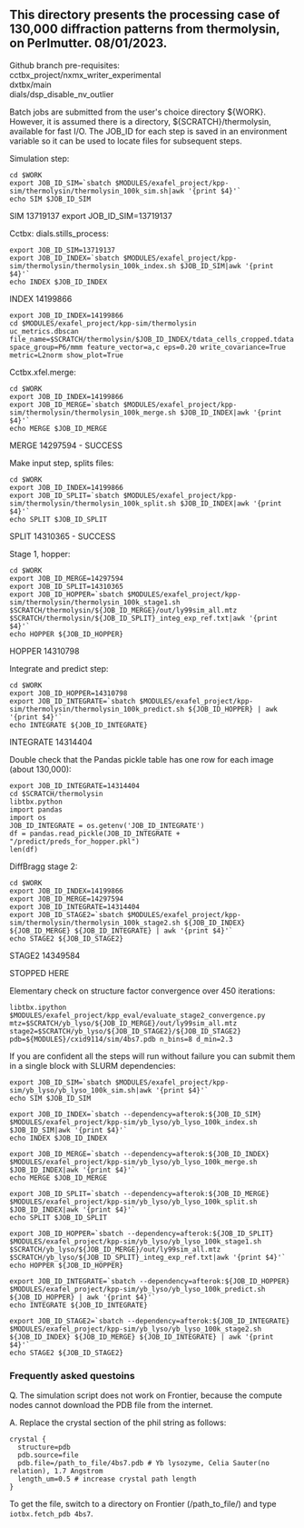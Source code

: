 <h2>This directory presents the processing case of 130,000 diffraction patterns from thermolysin, on Perlmutter. 08/01/2023.</h2>

Github branch pre-requisites:<br>
cctbx_project/nxmx_writer_experimental<br>
dxtbx/main<br>
dials/dsp_disable_nv_outlier

Batch jobs are submitted from the user's choice directory ${WORK}.  However, it is assumed there is a directory, ${SCRATCH}/thermolysin, available for fast I/O.
The JOB_ID for each step is saved in an environment variable so it can be used to locate files for subsequent steps.

Simulation step:

```
cd $WORK
export JOB_ID_SIM=`sbatch $MODULES/exafel_project/kpp-sim/thermolysin/thermolysin_100k_sim.sh|awk '{print $4}'`
echo SIM $JOB_ID_SIM
```
SIM 13719137
export JOB_ID_SIM=13719137

Cctbx: dials.stills_process:
```
export JOB_ID_SIM=13719137
export JOB_ID_INDEX=`sbatch $MODULES/exafel_project/kpp-sim/thermolysin/thermolysin_100k_index.sh $JOB_ID_SIM|awk '{print $4}'`
echo INDEX $JOB_ID_INDEX
```
INDEX 14199866

```
export JOB_ID_INDEX=14199866
cd $MODULES/exafel_project/kpp-sim/thermolysin
uc_metrics.dbscan file_name=$SCRATCH/thermolysin/$JOB_ID_INDEX/tdata_cells_cropped.tdata space_group=P6/mmm feature_vector=a,c eps=0.20 write_covariance=True metric=L2norm show_plot=True 
```

Cctbx.xfel.merge:
```
cd $WORK
export JOB_ID_INDEX=14199866
export JOB_ID_MERGE=`sbatch $MODULES/exafel_project/kpp-sim/thermolysin/thermolysin_100k_merge.sh $JOB_ID_INDEX|awk '{print $4}'`
echo MERGE $JOB_ID_MERGE
```
MERGE 14297594 - SUCCESS



Make input step, splits files:
```
cd $WORK
export JOB_ID_INDEX=14199866
export JOB_ID_SPLIT=`sbatch $MODULES/exafel_project/kpp-sim/thermolysin/thermolysin_100k_split.sh $JOB_ID_INDEX|awk '{print $4}'`
echo SPLIT $JOB_ID_SPLIT
```
SPLIT 14310365 - SUCCESS

Stage 1, hopper:

```
cd $WORK
export JOB_ID_MERGE=14297594
export JOB_ID_SPLIT=14310365
export JOB_ID_HOPPER=`sbatch $MODULES/exafel_project/kpp-sim/thermolysin/thermolysin_100k_stage1.sh $SCRATCH/thermolysin/${JOB_ID_MERGE}/out/ly99sim_all.mtz $SCRATCH/thermolysin/${JOB_ID_SPLIT}_integ_exp_ref.txt|awk '{print $4}'`
echo HOPPER ${JOB_ID_HOPPER}
```
HOPPER 14310798

Integrate and predict step:
```
cd $WORK
export JOB_ID_HOPPER=14310798
export JOB_ID_INTEGRATE=`sbatch $MODULES/exafel_project/kpp-sim/thermolysin/thermolysin_100k_predict.sh ${JOB_ID_HOPPER} | awk '{print $4}'`
echo INTEGRATE ${JOB_ID_INTEGRATE}
```
INTEGRATE 14314404



Double check that the Pandas pickle table has one row for each image (about 130,000):
```
export JOB_ID_INTEGRATE=14314404
cd $SCRATCH/thermolysin
libtbx.python
import pandas
import os
JOB_ID_INTEGRATE = os.getenv('JOB_ID_INTEGRATE')
df = pandas.read_pickle(JOB_ID_INTEGRATE + "/predict/preds_for_hopper.pkl")
len(df)
```
DiffBragg stage 2:
```
cd $WORK
export JOB_ID_INDEX=14199866
export JOB_ID_MERGE=14297594
export JOB_ID_INTEGRATE=14314404
export JOB_ID_STAGE2=`sbatch $MODULES/exafel_project/kpp-sim/thermolysin/thermolysin_100k_stage2.sh ${JOB_ID_INDEX} ${JOB_ID_MERGE} ${JOB_ID_INTEGRATE} | awk '{print $4}'`
echo STAGE2 ${JOB_ID_STAGE2}
```
STAGE2 14349584

STOPPED HERE

Elementary check on structure factor convergence over 450 iterations:
```
libtbx.ipython $MODULES/exafel_project/kpp_eval/evaluate_stage2_convergence.py mtz=$SCRATCH/yb_lyso/${JOB_ID_MERGE}/out/ly99sim_all.mtz stage2=$SCRATCH/yb_lyso/${JOB_ID_STAGE2}/${JOB_ID_STAGE2} pdb=${MODULES}/cxid9114/sim/4bs7.pdb n_bins=8 d_min=2.3
```
If you are confident all the steps will run without failure you can submit them in a single
block with SLURM dependencies:
```
export JOB_ID_SIM=`sbatch $MODULES/exafel_project/kpp-sim/yb_lyso/yb_lyso_100k_sim.sh|awk '{print $4}'`
echo SIM $JOB_ID_SIM

export JOB_ID_INDEX=`sbatch --dependency=afterok:${JOB_ID_SIM} $MODULES/exafel_project/kpp-sim/yb_lyso/yb_lyso_100k_index.sh $JOB_ID_SIM|awk '{print $4}'`
echo INDEX $JOB_ID_INDEX

export JOB_ID_MERGE=`sbatch --dependency=afterok:${JOB_ID_INDEX} $MODULES/exafel_project/kpp-sim/yb_lyso/yb_lyso_100k_merge.sh $JOB_ID_INDEX|awk '{print $4}'`
echo MERGE $JOB_ID_MERGE

export JOB_ID_SPLIT=`sbatch --dependency=afterok:${JOB_ID_MERGE} $MODULES/exafel_project/kpp-sim/yb_lyso/yb_lyso_100k_split.sh $JOB_ID_INDEX|awk '{print $4}'`
echo SPLIT $JOB_ID_SPLIT

export JOB_ID_HOPPER=`sbatch --dependency=afterok:${JOB_ID_SPLIT} $MODULES/exafel_project/kpp-sim/yb_lyso/yb_lyso_100k_stage1.sh $SCRATCH/yb_lyso/${JOB_ID_MERGE}/out/ly99sim_all.mtz $SCRATCH/yb_lyso/${JOB_ID_SPLIT}_integ_exp_ref.txt|awk '{print $4}'`
echo HOPPER ${JOB_ID_HOPPER}

export JOB_ID_INTEGRATE=`sbatch --dependency=afterok:${JOB_ID_HOPPER} $MODULES/exafel_project/kpp-sim/yb_lyso/yb_lyso_100k_predict.sh ${JOB_ID_HOPPER} | awk '{print $4}'`
echo INTEGRATE ${JOB_ID_INTEGRATE}

export JOB_ID_STAGE2=`sbatch --dependency=afterok:${JOB_ID_INTEGRATE} $MODULES/exafel_project/kpp-sim/yb_lyso/yb_lyso_100k_stage2.sh ${JOB_ID_INDEX} ${JOB_ID_MERGE} ${JOB_ID_INTEGRATE} | awk '{print $4}'`
echo STAGE2 ${JOB_ID_STAGE2}

```
<h3>Frequently asked questoins</h3>
Q. The simulation script does not work on Frontier, because the compute nodes cannot download the PDB file from the internet.

A. Replace the crystal section of the phil string as follows:

```
crystal {
  structure=pdb
  pdb.source=file
  pdb.file=/path_to_file/4bs7.pdb # Yb lysozyme, Celia Sauter(no relation), 1.7 Angstrom
  length_um=0.5 # increase crystal path length
}
```
To get the file, switch to a directory on Frontier (/path_to_file/) and type ```iotbx.fetch_pdb 4bs7```.
